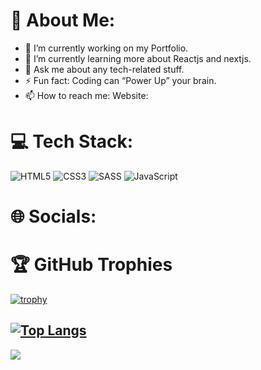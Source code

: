 # 👋 About Me:

- 🔭 I’m currently working on my Portfolio.
- 🌱 I’m currently learning more about Reactjs and nextjs.
- 💬 Ask me about any tech-related stuff.
- ⚡ Fun fact: Coding can “Power Up” your brain.
- 📫 How to reach me: Website: 

# 💻 Tech Stack:
![HTML5](https://img.shields.io/badge/html5-%23E34F26.svg?style=for-the-badge&logo=html5&logoColor=white) ![CSS3](https://img.shields.io/badge/css3-%231572B6.svg?style=for-the-badge&logo=css3&logoColor=white) ![SASS](https://img.shields.io/badge/SASS-hotpink.svg?style=for-the-badge&logo=SASS&logoColor=white) ![JavaScript](https://img.shields.io/badge/javascript-%23323330.svg?style=for-the-badge&logo=javascript&logoColor=%23F7DF1E)

# 🌐 Socials:


# 🏆 GitHub Trophies
[![trophy](https://github-profile-trophy.vercel.app/?username=Otmanmarzouki&theme=onedark&no-bg=true&margin-w=20)](https://github.com/ryo-ma/github-profile-trophy)

[![Top Langs](https://github-readme-stats.vercel.app/api/top-langs/?username=Otmanmarzouki&layout=compact&theme=vision-friendly-dark)](https://github.com/anuraghazra/github-readme-stats)
---
[![](https://visitcount.itsvg.in/api?id=Otmanmarzouki&label=Profile%20Views&color=12&icon=5&pretty=true)](https://visitcount.itsvg.in)
